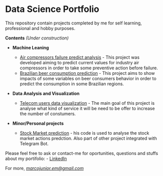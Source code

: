 # Data Science Portfolio
This repository contain projects completed by me for self learning, professional and hobby purposes.

**Contents** *(Under construction)*

  - **Machine Leaning**
      - [Air compressors failure predict analysis](https://github.com/marcojr93/data-science-portifolio/tree/main/Air%20compressor%20predict%20failure%20analysis) - This project was developed aiming to predict current values for industry air compressors in order to take some preventive action before failure.
      - [Brazilian beer consumption prediction](https://github.com/marcojr93/data-science-portifolio/blob/main/Beer_consumption_Prediction.ipynb) - This project aims to show impacts of some variables on beer consumers behavior in order to predict the consumption in some Brazilian regions. 

 - **Data Analysis and Visualization**
      - [Telecom users data visualization](https://github.com/marcojr93/data-science-portifolio/blob/main/Telecom_users_exploratory_data_analysis.ipynb) - The main goal of this project is analyse what kind of service it will be need to be offer to increase the number of constumers.

- **Minor/Personal projects**
    - [Stock Market prediction](https://github.com/marcojr93/data-science-portifolio/blob/main/Stock_market_prediction_with_prophet.ipynb) - his code is used to analyse the stock market actions predction. Also part of other project integrated with Telegram Bot.


Please feel free to ask or contact-me for oportunities, questions and stuffs about my portifolio: - [LinkedIn](https://www.linkedin.com/in/marco-antonio-lima-j%C3%BAnior-4498719b/)

For more, *marcojunior.em@gmail.com*
